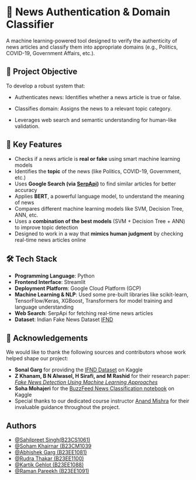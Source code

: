 
# 📰 News Authentication & Domain Classifier
A machine learning-powered tool designed to verify the authenticity of news articles and classify them into appropriate domains (e.g., Politics, COVID-19, Government Affairs, etc.).


## 📌 Project Objective

To develop a robust system that:

- Authenticates news: Identifies whether a news article is true or false.

- Classifies domain: Assigns the news to a relevant topic category.

- Leverages web search and semantic understanding for human-like validation.
## 🧠 Key Features

- Checks if a news article is **real or fake** using smart machine learning models  
- Identifies the **topic** of the news (like Politics, COVID-19, Government, etc.)  
- Uses **Google Search (via [SerpApi](https://serpapi.com/))** to find similar articles for better accuracy  
- Applies **BERT**, a powerful language model, to understand the meaning of news  
- Compares different machine learning models like SVM, Decision Tree, ANN, etc.  
- Uses a **combination of the best models** (SVM + Decision Tree + ANN) to improve topic detection  
- Designed to work in a way that **mimics human judgment** by checking real-time news articles online

## 🛠️ Tech Stack

- **Programming Language**: Python  
- **Frontend Interface**: Streamlit  
- **Deployment Platform**: Google Cloud Platform (GCP)  
- **Machine Learning & NLP**: Used some pre-built libraries like scikit-learn, TensorFlow/Keras, XGBoost, Transformers for model training and language understanding  
- **Web Search**: SerpApi for fetching real-time news articles  
- **Dataset**: Indian Fake News Dataset [IFND](https://www.kaggle.com/datasets/sonalgarg174/ifnd-dataset)
## 🙏 Acknowledgements

We would like to thank the following sources and contributors whose work helped shape our project:

- **Sonal Garg** for providing the [IFND Dataset](https://www.kaggle.com/datasets/sonalgarg174/ifnd-dataset) on Kaggle  
- **Z Khanam, B N Alwasel, H Sirafi, and M Rashid** for their research paper: *[Fake News Detection Using Machine Learning Approaches](https://iopscience.iop.org/article/10.1088/1757-899X/1099/1/012040)*  
- **Soha Mohajeri** for the [BuzzFeed News Classification notebook](https://www.kaggle.com/code/sohamohajeri/buzzfeed-news-analysis-and-classification/notebook) on Kaggle  
- Special thanks to our dedicated course instructor [Anand Mishra](https://anandmishra22.github.io/) for their invaluable guidance throughout the project.

## Authors

- [@Sahilpreet Singh(B23CS1061)](https://github.com/sps1001)
- [@Soham Khairnar (B23CM1039](https://github.com/sohamkkk)
- [@Abhishek Garg (B23EE1081)](https://github.com/ABHIGGGG)
- [@Rudra Thakar (B23EE1100)](https://github.com/rudraThakar)
- [@Kartik Gehlot (B23EE1088)](https://github.com/B23BB1024)
- [@Raman Pareekh (B23EE1091)](https://github.com/Brainloft05)


